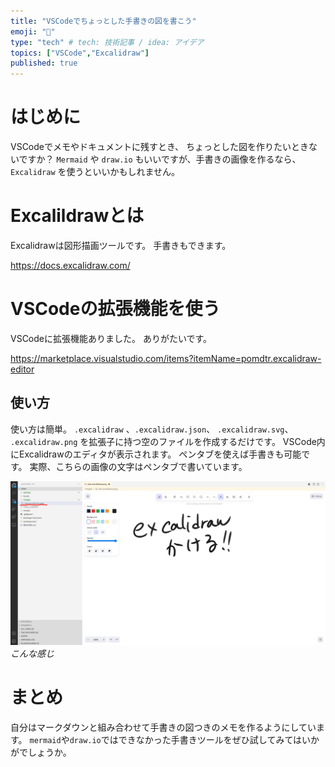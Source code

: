 ```yaml
---
title: "VSCodeでちょっとした手書きの図を書こう"
emoji: "🕌"
type: "tech" # tech: 技術記事 / idea: アイデア
topics: ["VSCode","Excalidraw"]
published: true
---
```

# はじめに
VSCodeでメモやドキュメントに残すとき、
ちょっとした図を作りたいときないですか？
`Mermaid` や `draw.io` もいいですが、手書きの画像を作るなら、 `Excalidraw` を使うといいかもしれません。

# Excalildrawとは
Excalidrawは図形描画ツールです。
手書きもできます。

https://docs.excalidraw.com/

# VSCodeの拡張機能を使う
VSCodeに拡張機能ありました。
ありがたいです。

https://marketplace.visualstudio.com/items?itemName=pomdtr.excalidraw-editor

## 使い方
使い方は簡単。
`.excalidraw` 、`.excalidraw.json`、 `.excalidraw.svg`、 `.excalidraw.png` を拡張子に持つ空のファイルを作成するだけです。
VSCode内にExcalidrawのエディタが表示されます。
ペンタブを使えば手書きも可能です。
実際、こちらの画像の文字はペンタブで書いています。

![](/images/excalidraw-screenshot.png)
*こんな感じ*

# まとめ
自分はマークダウンと組み合わせて手書きの図つきのメモを作るようにしています。
`mermaid`や`draw.io`ではできなかった手書きツールをぜひ試してみてはいかがでしょうか。
